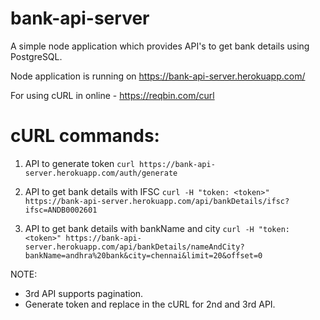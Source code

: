 # bank-api-server
A simple node application which provides API's to get bank details using PostgreSQL.

Node application is running on https://bank-api-server.herokuapp.com/

For using cURL in online - https://reqbin.com/curl

# cURL commands:

1. API to generate token ``curl https://bank-api-server.herokuapp.com/auth/generate``

2. API to get bank details with IFSC ``curl -H "token: <token>" https://bank-api-server.herokuapp.com/api/bankDetails/ifsc?ifsc=ANDB0002601``

3. API to get bank details with bankName and city ``curl -H "token: <token>" https://bank-api-server.herokuapp.com/api/bankDetails/nameAndCity?bankName=andhra%20bank&city=chennai&limit=20&offset=0``

NOTE:

- 3rd API supports pagination.
- Generate token and replace in the cURL for 2nd and 3rd API.
